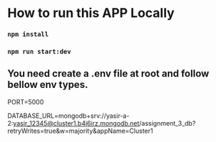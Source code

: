 # How to run this APP Locally


### `npm install`

### `npm run start:dev`


## You need create a .env file at root and follow bellow env types.

PORT=5000

DATABASE_URL=mongodb+srv://yasir-a-2:yasir_12345@cluster1.b4j6irz.mongodb.net/assignment_3_db?retryWrites=true&w=majority&appName=Cluster1

